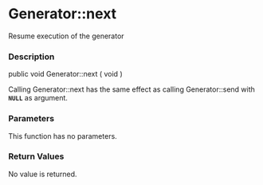 Generator::next
===============

Resume execution of the generator

### Description

<span class="modifier">public</span> <span class="type">void</span>
<span class="methodname">Generator::next</span> ( <span
class="methodparam">void</span> )

Calling <span class="methodname">Generator::next</span> has the same
effect as calling <span class="methodname">Generator::send</span> with
**`NULL`** as argument.

### Parameters

This function has no parameters.

### Return Values

No value is returned.
